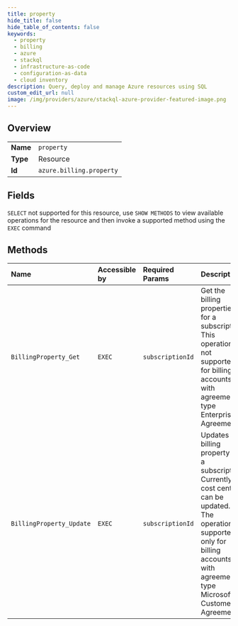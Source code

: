 ```yaml
---
title: property
hide_title: false
hide_table_of_contents: false
keywords:
  - property
  - billing
  - azure    
  - stackql
  - infrastructure-as-code
  - configuration-as-data
  - cloud inventory
description: Query, deploy and manage Azure resources using SQL
custom_edit_url: null
image: /img/providers/azure/stackql-azure-provider-featured-image.png
---
```

  
    

## Overview
<table><tbody>
<tr><td><b>Name</b></td><td><code>property</code></td></tr>
<tr><td><b>Type</b></td><td>Resource</td></tr>
<tr><td><b>Id</b></td><td><code>azure.billing.property</code></td></tr>
</tbody></table>

## Fields
`SELECT` not supported for this resource, use `SHOW METHODS` to view available operations for the resource and then invoke a supported method using the `EXEC` command  
## Methods
| Name | Accessible by | Required Params | Description |
|:-----|:--------------|:----------------|:------------|
| `BillingProperty_Get` | `EXEC` | `subscriptionId` | Get the billing properties for a subscription. This operation is not supported for billing accounts with agreement type Enterprise Agreement. |
| `BillingProperty_Update` | `EXEC` | `subscriptionId` | Updates the billing property of a subscription. Currently, cost center can be updated. The operation is supported only for billing accounts with agreement type Microsoft Customer Agreement. |
